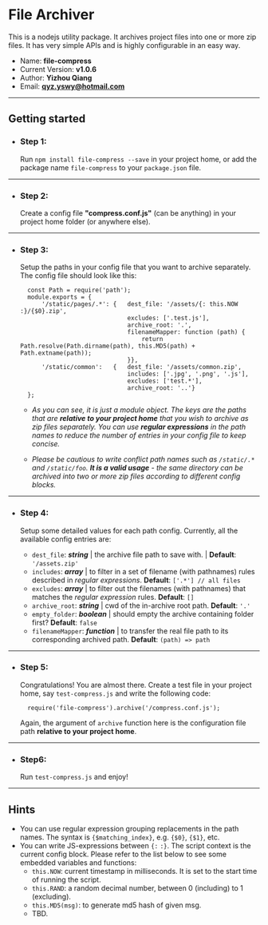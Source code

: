 # File Archiver

This is a nodejs utility package. It archives project files into one or more zip files. It has very simple APIs and is highly configurable in an easy way.

- Name: **file-compress**
- Current Version: **v1.0.6**
- Author: **Yizhou Qiang**
- Email: **qyz.yswy@hotmail.com**

---

## Getting started

- ### Step 1:

	Run `npm install file-compress --save` in your project home, or add the package name `file-compress` to your `package.json` file.

---

- ### Step 2:

	Create a config file **"compress.conf.js"** (can be anything) in your project home folder (or anywhere else).



---

- ### Step 3:

	Setup the paths in your config file that you want to archive separately. The config file should look like this:

		const Path = require('path');
		module.exports = {
			'/static/pages/.*':	{	dest_file: '/assets/{: this.NOW :}/{$0}.zip',
									excludes: ['.test.js'],
									archive_root: '.',
									filenameMapper: function (path) {
										return Path.resolve(Path.dirname(path), this.MD5(path) + Path.extname(path));
									}},
			'/static/common':	{	dest_file: '/assets/common.zip',
									includes: ['.jpg', '.png', '.js'],
									excludes: ['test.*'],
									archive_root: '..'}
		};

	- *As you can see, it is just a module object. The keys are the paths that are **relative to your project home** that you wish to archive as zip files separately. You can use ***regular expressions*** in the path names to reduce the number of entries in your config file to keep concise.*

	- *Please be cautious to write conflict path names such as `/static/.*` and `/static/foo`. **It is a valid usage** - the same directory can be archived into two or more zip files according to different config blocks.*

---

- ### Step 4:

	Setup some detailed values for each path config. Currently, all the available config entries are:

	- `dest_file`: ***string*** | the archive file path to save with. | **Default**: `'/assets.zip'`
	- `includes`: ***array*** | to filter in a set of filename (with pathnames) rules described in *regular expressions*. **Default**: `['.*'] // all files`
	- `excludes`: ***array*** | to filter out the filenames (with pathnames) that matches the *regular expression* rules. **Default**: `[]`
	- `archive_root`: ***string*** | cwd of the in-archive root path. **Default**: `'.'`
	- `empty_folder`: ***boolean*** | should empty the archive containing folder first? **Default**: `false`
	- `filenameMapper`: ***function*** | to transfer the real file path to its corresponding archived path. **Default**: `(path) => path`

---

- ### Step 5:

	Congratulations! You are almost there. Create a test file in your project home, say `test-compress.js` and write the following code:

		require('file-compress').archive('/compress.conf.js');

	Again, the argument of `archive` function here is the configuration file path **relative to your project home**.

---

- ### Step6:

	Run `test-compress.js` and enjoy!

---

## Hints

- You can use regular expression grouping replacements in the path names. The syntax is `{$matching_index}`, e.g. `{$0}`, `{$1}`, etc.
- You can write JS-expressions between `{:` `:}`. The script context is the current config block. Please refer to the list below to see some embedded variables and functions:
	- `this.NOW`: current timestamp in milliseconds. It is set to the start time of running the script.
	- `this.RAND`: a random decimal number, between 0 (including) to 1 (excluding).
	- `this.MD5(msg)`: to generate md5 hash of given msg.
	- TBD.
